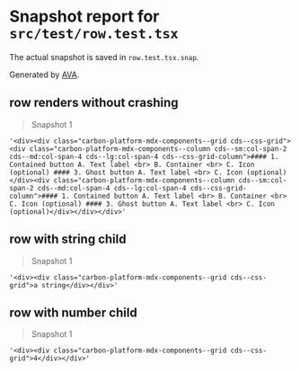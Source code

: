 # Snapshot report for `src/test/row.test.tsx`

The actual snapshot is saved in `row.test.tsx.snap`.

Generated by [AVA](https://avajs.dev).

## row renders without crashing

> Snapshot 1

    '<div><div class="carbon-platform-mdx-components--grid cds--css-grid"><div class="carbon-platform-mdx-components--column cds--sm:col-span-2 cds--md:col-span-4 cds--lg:col-span-4 cds--css-grid-column">#### 1. Contained button A. Text label <br> B. Container <br> C. Icon (optional) #### 3. Ghost button A. Text label <br> C. Icon (optional)</div><div class="carbon-platform-mdx-components--column cds--sm:col-span-2 cds--md:col-span-4 cds--lg:col-span-4 cds--css-grid-column">#### 1. Contained button A. Text label <br> B. Container <br> C. Icon (optional) #### 3. Ghost button A. Text label <br> C. Icon (optional)</div></div></div>'

## row with string child

> Snapshot 1

    '<div><div class="carbon-platform-mdx-components--grid cds--css-grid">a string</div></div>'

## row with number child

> Snapshot 1

    '<div><div class="carbon-platform-mdx-components--grid cds--css-grid">4</div></div>'
